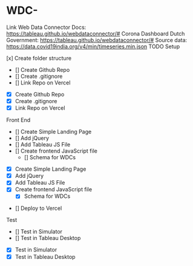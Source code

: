 # WDC-
Link Web Data Connector Docs: https://tableau.github.io/webdataconnector/#
Corona Dashboard Dutch Government: https://tableau.github.io/webdataconnector/#
Source data: https://data.covid19india.org/v4/min/timeseries.min.json
TODO
Setup

[x] Create folder structure
- [] Create Github Repo
- [] Create .gitignore
- [] Link Repo on Vercel
- [x] Create Github Repo
- [x] Create .gitignore
- [x] Link Repo on Vercel

Front End

- [] Create Simple Landing Page
- [] Add jQuery
- [] Add Tableau JS File
- [] Create frontend JavaScript file
  - [] Schema for WDCs
- [x] Create Simple Landing Page
- [x] Add jQuery
- [x] Add Tableau JS File
- [x] Create frontend JavaScript file
  - [x] Schema for WDCs
- [] Deploy to Vercel

Test

- [] Test in Simulator
- [] Test in Tableau Desktop
- [x] Test in Simulator
- [x] Test in Tableau Desktop
